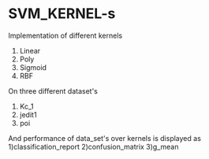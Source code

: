 # SVM_KERNEL-s
Implementation of different kernels
1) Linear
2) Poly
3) Sigmoid
4) RBF

On three different dataset's
1) Kc_1
2) jedit1
3) poi

And performance of data_set's over kernels is displayed as
1)classification_report 
2)confusion_matrix
3)g_mean
